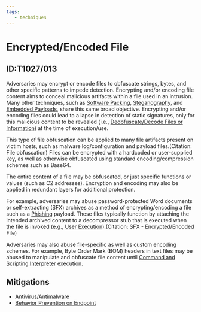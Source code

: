 ```yaml
---
tags:
   - techniques
---
```

# Encrypted/Encoded File
## ID:T1027/013
Adversaries may encrypt or encode files to obfuscate strings, bytes, and other specific patterns to impede detection. Encrypting and/or encoding file content aims to conceal malicious artifacts within a file used in an intrusion. Many other techniques, such as [Software Packing](techniques/T1027/002), [Steganography](techniques/T1027/003), and [Embedded Payloads](techniques/T1027/009), share this same broad objective. Encrypting and/or encoding files could lead to a lapse in detection of static signatures, only for this malicious content to be revealed (i.e., [Deobfuscate/Decode Files or Information](techniques/T1140)) at the time of execution/use.

This type of file obfuscation can be applied to many file artifacts present on victim hosts, such as malware log/configuration and payload files.(Citation: File obfuscation) Files can be encrypted with a hardcoded or user-supplied key, as well as otherwise obfuscated using standard encoding/compression schemes such as Base64.

The entire content of a file may be obfuscated, or just specific functions or values (such as C2 addresses). Encryption and encoding may also be applied in redundant layers for additional protection.

For example, adversaries may abuse password-protected Word documents or self-extracting (SFX) archives as a method of encrypting/encoding a file such as a [Phishing](techniques/T1566) payload. These files typically function by attaching the intended archived content to a decompressor stub that is executed when the file is invoked (e.g., [User Execution](techniques/T1204)).(Citation: SFX - Encrypted/Encoded File) 

Adversaries may also abuse file-specific as well as custom encoding schemes. For example, Byte Order Mark (BOM) headers in text files may be abused to manipulate and obfuscate file content until [Command and Scripting Interpreter](techniques/T1059) execution.
## Mitigations
* [Antivirus/Antimalware](mitigations/M1049)
* [Behavior Prevention on Endpoint](mitigations/M1040)
